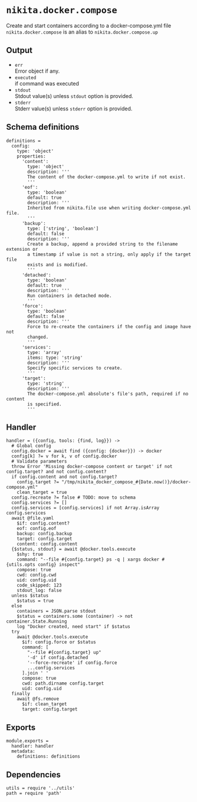 
# `nikita.docker.compose`

Create and start containers according to a docker-compose.yml file
`nikita.docker.compose` is an alias to `nikita.docker.compose.up`

## Output

*   `err`   
    Error object if any.   
*   `executed`   
    if command was executed   
*   `stdout`   
    Stdout value(s) unless `stdout` option is provided.   
*   `stderr`   
    Stderr value(s) unless `stderr` option is provided.   

## Schema definitions

    definitions =
      config:
        type: 'object'
        properties:
          'content':
            type: 'object'
            description: '''
            The content of the docker-compose.yml to write if not exist.
            '''
          'eof':
            type: 'boolean'
            default: true
            description: '''
            Inherited from nikita.file use when writing docker-compose.yml file.
            '''
          'backup':
            type: ['string', 'boolean']
            default: false
            description: '''
            Create a backup, append a provided string to the filename extension or
            a timestamp if value is not a string, only apply if the target file
            exists and is modified.
            '''
          'detached':
            type: 'boolean'
            default: true
            description: '''
            Run containers in detached mode.
            '''
          'force':
            type: 'boolean'
            default: false
            description: '''
            Force to re-create the containers if the config and image have not
            changed.
            '''
          'services':
            type: 'array'
            items: type: 'string'
            description: '''
            Specify specific services to create.
            '''
          'target':
            type: 'string'
            description: '''
            The docker-compose.yml absolute's file's path, required if no content
            is specified.
            '''

## Handler

    handler = ({config, tools: {find, log}}) ->
      # Global config
      config.docker = await find ({config: {docker}}) -> docker
      config[k] ?= v for k, v of config.docker
      # Validate parameters
      throw Error 'Missing docker-compose content or target' if not config.target? and not config.content?
      if config.content and not config.target?
        config.target ?= "/tmp/nikita_docker_compose_#{Date.now()}/docker-compose.yml"
        clean_target = true
      config.recreate ?= false # TODO: move to schema
      config.services ?= []
      config.services = [config.services] if not Array.isArray config.services
      await @file.yaml
        $if: config.content?
        eof: config.eof
        backup: config.backup
        target: config.target
        content: config.content
      {$status, stdout} = await @docker.tools.execute
        $shy: true
        command: "--file #{config.target} ps -q | xargs docker #{utils.opts config} inspect"
        compose: true
        cwd: config.cwd
        uid: config.uid
        code_skipped: 123
        stdout_log: false
      unless $status
        $status = true
      else
        containers = JSON.parse stdout
        $status = containers.some (container) -> not container.State.Running
        log "Docker created, need start" if $status
      try
        await @docker.tools.execute
          $if: config.force or $status
          command: [
            "--file #{config.target} up"
            '-d' if config.detached
            '--force-recreate' if config.force
            ...config.services
          ].join ' '
          compose: true
          cwd: path.dirname config.target
          uid: config.uid
      finally
        await @fs.remove
          $if: clean_target
          target: config.target

## Exports

    module.exports =
      handler: handler
      metadata:
        definitions: definitions

## Dependencies

    utils = require '../utils'
    path = require 'path'

